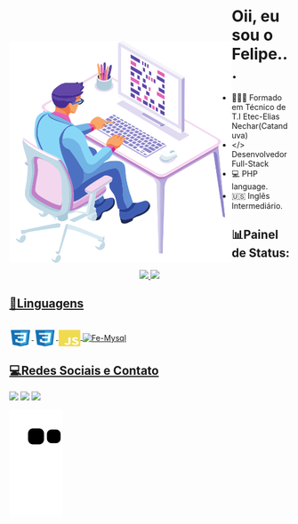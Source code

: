 
<img src="https://raw.githubusercontent.com/Reff20/Reff20/main/Design%20sem%20nome.svg" style="margin-top: 100px" min-width="400px" max-width="400px" width="400px" align="left" alt="Computador iuriCode">

# Oii, eu sou o Felipe...
- 👨🏻‍💻 Formado em Técnico de T.I Etec-Elias Nechar(Catanduva)
- </> Desenvolvedor Full-Stack
- 💻 PHP language.
- 🇺🇸 Inglẽs Intermediário.

## 📊Painel de Status:

<div align="center">
  <a href="https://https://github.com/FeVenteu">
  <img height="180em" src="https://github-readme-stats.vercel.app/api?username=FeVenteu&show_icons=true&theme=dracula&include_all_commits=true&count_private=true"/>
  <img height="180em" src="https://github-readme-stats.vercel.app/api/top-langs/?username=FeVenteu&layout=compact&langs_count=7&theme=dracula"/>
</div>
  
## 🔰Linguagens
<div style="display: inline_block"><br>
  <img align="center" alt="Fe-PHP" height="30" width="40" src="https://raw.githubusercontent.com/devicons/devicon/master/icons/css3/css3-original.svg">
  <img align="center" alt="Fe-CSS" height="30" width="40" src="https://raw.githubusercontent.com/devicons/devicon/master/icons/css3/css3-original.svg">
  <img align="center" alt="Fe-Js" height="30" width="40" src="https://raw.githubusercontent.com/devicons/devicon/master/icons/javascript/javascript-plain.svg">
  <img align="center" alt="Fe-Mysql" height="30" width="40" src="https://icongr.am/devicon/mysql-original-wordmark.svg?size=40&color=currentColorsize=40&color=currentColorpython/python-original.svg">

</div>
  
  ## 💻Redes Sociais e Contato
 
<div> 
  <a href="https://instagram.com/feventeu_" target="_blank"><img src="https://img.shields.io/badge/-Instagram-%23E4405F?style=for-the-badge&logo=instagram&logoColor=white" target="_blank"></a>
  <a href = "felipeventeu10@outlook.com"><img src="https://img.shields.io/badge/-Outlook-%23333?style=for-the-badge&logo=Outlook&logoColor=white" target="_blank"></a>
 <a href="https://www.linkedin.com/in/felipe-venteu-6743a825a" target="_blank"><img src="https://img.shields.io/badge/-LinkedIn-%230077B5?style=for-the-badge&logo=linkedin&logoColor=white" target="_blank"></a> 

  ![Snake animation](https://github.com/rafaballerini/rafaballerini/blob/output/github-contribution-grid-snake.svg)
 
</div>
